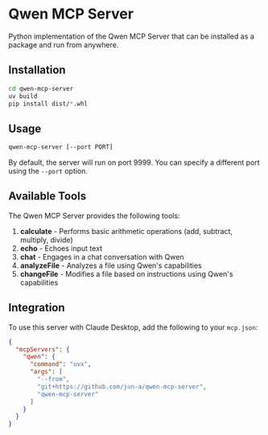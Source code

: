 # Qwen MCP Server

Python implementation of the Qwen MCP Server that can be installed as a package and run from anywhere.

## Installation

```bash
cd qwen-mcp-server
uv build
pip install dist/*.whl
```

## Usage

```bash
qwen-mcp-server [--port PORT]
```

By default, the server will run on port 9999. You can specify a different port using the `--port` option.

## Available Tools

The Qwen MCP Server provides the following tools:

1. **calculate** - Performs basic arithmetic operations (add, subtract, multiply, divide)
2. **echo** - Echoes input text
3. **chat** - Engages in a chat conversation with Qwen
4. **analyzeFile** - Analyzes a file using Qwen's capabilities
5. **changeFile** - Modifies a file based on instructions using Qwen's capabilities

## Integration
To use this server with Claude Desktop, add the following to your `mcp.json`:

```json
{
  "mcpServers": {
    "qwen": {
      "command": "uvx",
      "args": [
        "--from",
        "git+https://github.com/jun-a/qwen-mcp-server",
        "qwen-mcp-server"
      ]
    }
  }
}
```
